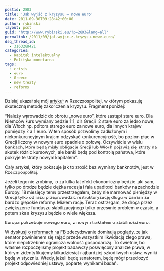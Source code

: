 ```yaml
---
postid: 2803
title: 'Jak wyjść z kryzysu – nowe euro'
date: 2011-09-30T09:28:42+00:00
author: rybinski
layout: post
guid: 'http://www.rybinski.eu/?p=2803&lang=all'
permalink: /2011/09/jak-wyjsc-z-kryzysu-nowe-euro/
dsq_thread_id:
  - 3163288421
categories:
  - Kapitał intelektualny
  - Polityka monetarna
tags:
  - crisis
  - euro
  - Greece
  - new treaty
  - reforms
---
```

Dzisiaj ukazał się mój [artykuł](http://www.ekonomia24.pl/artykul/724921.html) w Rzeczpospolitej, w którym pokazuję skuteczną metodę zakończenia kryzysu. Fragment poniżej:

“Należy wprowadzić do obrotu „nowe euro”, które zastąpi stare euro. Dla Niemców kurs wymiany będzie 1:1, dla Grecji  2 stare euro za jedno nowe, dla Włoch np. półtora starego euro za nowe euro, dla innych krajów pomiędzy 2 a 1 euro. W ten sposób pozwolimy zadłużonym i niekonkurencyjnym krajom odzyskać konkurencyjność, bo poziom płac w Grecji liczony w nowym euro spadnie o połowę. Oczywiście w wielu bankach, które będą miały obligacje Grecji lub Włoch pojawią się  straty na skutek różnic kursowych, ale banki będą pod kontrolą państwa, które pokryje te straty nowym kapitałem”.

Cały artykuł, który pokazuje jak to zrobić bez wymiany banknotów, jest w Rzeczpospolitej.

Jeżeli tego nie zrobimy, to za kilka lat efekt ekonomiczny będzie taki sam, tylko po drodze będzie ciężka recesja i fala upadłości banków na zachodzie Europy. 18 miesięcy temu przestrzegałem, żeby nie marnować pieniędzy w Grecji tylko od razu przeprowadzić restrukturyzację długu w zamian za bardzo głębokie reformy. Miałem rację. Teraz ostrzegam, że droga przez zwiększenie funduszu stabilizacyjnego tylko przesunie problem w czasie, a potem skala kryzysu będzie o wiele większa.

Europa potrzebuje nowego euro, z nowym traktatem o stabilności euro.

W [dyskusji o reformach na FB](http://www.facebook.com/pages/Krzysztof-Rybi%C5%84ski-kandydat-do-Senatu/174107149333642) zdecydowanie dominują poglądy, że jak senator powinienem się zająć przede wszystkim likwidacją złego prawa, które niepotrzebnie ogranicza wolność gospodarczą. To świetnie, bo właśnie rozpoczęliśmy projekt badawczy poświęcony analizie prawa, w którym zidentyfikujemy kilkadziesiąt najbardziej szkodliwych ustaw, wyniki będą w styczniu. Wtedy, jeżeli będę senatorem, będę mógł przedłożyć projekt odpowiedniej ustawy, popartej wynikami badań.
